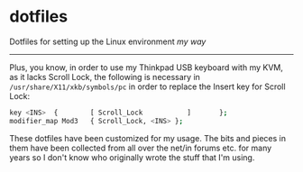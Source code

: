# dotfiles
Dotfiles for setting up the Linux environment *my way*


--------

Plus, you know, in order to use my Thinkpad USB keyboard with my KVM, as it lacks Scroll Lock, the following is necessary in `/usr/share/X11/xkb/symbols/pc` in order to replace the Insert key for Scroll Lock:

```bash
key <INS>  {        [ Scroll_Lock           ]       };
modifier_map Mod3   { Scroll_Lock, <INS> };
```

These dotfiles have been customized for my usage. The bits and pieces in them have been collected from all over the net/in forums etc. for many years so I don't know who originally wrote the stuff that I'm using.
